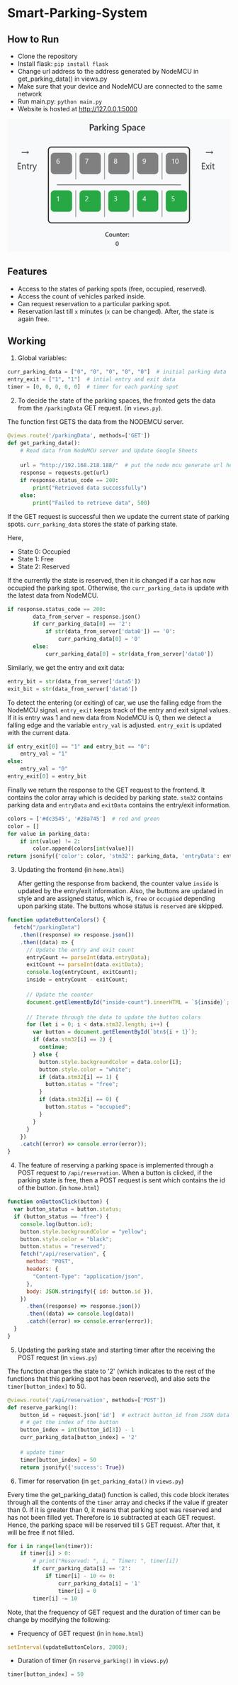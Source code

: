 # Smart-Parking-System

## How to Run

- Clone the repository
- Install flask: `pip install flask`
- Change url address to the address generated by NodeMCU in get_parking_data() in views.py
- Make sure that your device and NodeMCU are connected to the same network
- Run main.py: `python main.py `
- Website is hosted at http://127.0.0.1:5000

![website](https://github.com/pps-19012/Smart-Parking-System/blob/main/layout.png)

## Features

- Access to the states of parking spots (free, occupied, reserved).
- Access the count of vehicles parked inside.
- Can request reservation to a particular parking spot.
- Reservation last till `x` minutes (`x` can be changed). After, the state is again free.

## Working

1. Global variables:

```python
curr_parking_data = ["0", "0", "0", "0", "0"]  # initial parking data
entry_exit = ["1", "1"]  # intial entry and exit data
timer = [0, 0, 0, 0, 0]  # timer for each parking spot
```

2. To decide the state of the parking spaces, the fronted gets the data from the `/parkingData` GET request. (in `views.py`).

The function first GETS the data from the NODEMCU server.

```python
@views.route('/parkingData', methods=['GET'])
def get_parking_data():
    # Read data from NodeMCU server and Update Google Sheets

    url = "http://192.168.218.188/"  # put the node mcu generate url here.
    response = requests.get(url)
    if response.status_code == 200:
        print("Retrieved data successfully")
    else:
        print("Failed to retrieve data", 500)
```

If the GET request is successful then we update the current state of parking spots. `curr_parking_data` stores the state of parking state.

Here,

- State 0: Occupied
- State 1: Free
- State 2: Reserved

If the currently the state is reserved, then it is changed if a car has now occupied the parking spot. Otherwise, the `curr_parking_data` is update with the latest data from NodeMCU.

```python
if response.status_code == 200:
        data_from_server = response.json()
        if curr_parking_data[0] == '2':
            if str(data_from_server['data0']) == '0':
                curr_parking_data[0] = '0'
        else:
            curr_parking_data[0] = str(data_from_server['data0'])
```

Similarly, we get the entry and exit data:

```python
entry_bit = str(data_from_server['data5'])
exit_bit = str(data_from_server['data6'])
```

To detect the entering (or exiting) of car, we use the falling edge from the NodeMCU signal. `entry_exit` keeps track of the entry and exit signal values. If it is entry was 1 and new data from NodeMCU is 0, then we detect a falling edge and the variable `entry_val` is adjusted. `entry_exit` is updated with the current data.

```python
if entry_exit[0] == "1" and entry_bit == "0":
    entry_val = "1"
else:
    entry_val = "0"
entry_exit[0] = entry_bit
```

Finally we return the response to the GET request to the frontend. It contains the color array which is decided by parking state. `stm32` contains parking data and `entryData` and `exitData` contains the entry/exit information.

```python
colors = ['#dc3545', '#28a745']  # red and green
color = []
for value in parking_data:
    if int(value) != 2:
        color.append(colors[int(value)])
return jsonify({'color': color, 'stm32': parking_data, 'entryData': entry_val, 'exitData': exit_val})
```

3. Updating the frontend (in `home.html`)

   After getting the response from backend, the counter value `inside` is updated by the entry/exit information. Also, the buttons are updated in style and are assigned status, which is, `free` or `occupied` depending upon parking state. The buttons whose status is `reserved` are skipped.

```javascript
function updateButtonColors() {
  fetch("/parkingData")
    .then((response) => response.json())
    .then((data) => {
      // Update the entry and exit count
      entryCount += parseInt(data.entryData);
      exitCount += parseInt(data.exitData);
      console.log(entryCount, exitCount);
      inside = entryCount - exitCount;

      // Update the counter
      document.getElementById("inside-count").innerHTML = `${inside}`;

      // Iterate through the data to update the button colors
      for (let i = 0; i < data.stm32.length; i++) {
        var button = document.getElementById(`btn${i + 1}`);
        if (data.stm32[i] == 2) {
          continue;
        } else {
          button.style.backgroundColor = data.color[i];
          button.style.color = "white";
          if (data.stm32[i] == 1) {
            button.status = "free";
          }
          if (data.stm32[i] == 0) {
            button.status = "occupied";
          }
        }
      }
    })
    .catch((error) => console.error(error));
}
```

4. The feature of reserving a parking space is implemented through a POST request to `/api/reservation`. When a button is clicked, if the parking state is free, then a POST request is sent which contains the id of the button. (in `home.html`)

```javascript
function onButtonClick(button) {
  var button_status = button.status;
  if (button_status == "free") {
    console.log(button.id);
    button.style.backgroundColor = "yellow";
    button.style.color = "black";
    button.status = "reserved";
    fetch("/api/reservation", {
      method: "POST",
      headers: {
        "Content-Type": "application/json",
      },
      body: JSON.stringify({ id: button.id }),
    })
      .then((response) => response.json())
      .then((data) => console.log(data))
      .catch((error) => console.error(error));
  }
}
```

5. Updating the parking state and starting timer after the receiving the POST request (in `views.py`)

The function changes the state to '2' (which indicates to the rest of the functions that this parking spot has been reserved), and also sets the `timer[button_index]` to 50.

```python
@views.route('/api/reservation', methods=['POST'])
def reserve_parking():
    button_id = request.json['id']  # extract button_id from JSON data
    # # get the index of the button
    button_index = int(button_id[3]) - 1
    curr_parking_data[button_index] = '2'

    # update timer
    timer[button_index] = 50
    return jsonify({'success': True})
```

6. Timer for reservation (in `get_parking_data()` in `views.py`)

Every time the get_parking_data() function is called, this code block iterates through all the contents of the `timer` array and checks if the value if greater than 0. If it is greater than 0, it means that parking spot was reserved and has not been filled yet. Therefore is `10` subtracted at each GET request. Hence, the parking space will be reserved till `5` GET request. After that, it will be free if not filled.

```python
for i in range(len(timer)):
    if timer[i] > 0:
        # print("Reserved: ", i, " Timer: ", timer[i])
        if curr_parking_data[i] == '2':
            if timer[i] - 10 <= 0:
                curr_parking_data[i] = '1'
                timer[i] = 0
        timer[i] -= 10
```

Note, that the frequency of GET request and the duration of timer can be change by modifying the following:

- Frequency of GET request (in <script></script> in `home.html`)

```javascript
setInterval(updateButtonColors, 2000);
```

- Duration of timer (in `reserve_parking()` in `views.py`)

```python
timer[button_index] = 50
```
